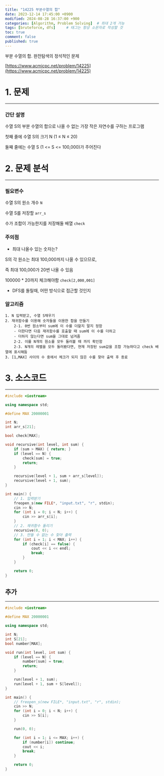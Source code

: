 ```yaml
---
title: "14225 부분수열의 합"
date: 2023-12-14 17:45:00 +0900
modified: 2024-08-28 16:37:00 +900
categories: [Algorithm, Problem Solving]  # 최대 2개 가능
tags: [bruteforce, dfs]     # 태그는 항상 소문자로 작성할 것
toc: true
comment: false
published: true
---
```


부분 수열의 합. 완전탐색의 정석적인 문제

[https://www.acmicpc.net/problem/14225](https://www.acmicpc.net/problem/14225)

# 1. 문제
---
### 간단 설명
수열 S의 부분 수열의 합으로 나올 수 없는 가장 작은 자연수를 구하는 프로그램

첫째 줄에 수열 S의 크기 N (1 ≤ N ≤ 20)

둘째 줄에는 수열 S (1 <= S <= 100,000)가 주어진다

# 2. 문제 분석
---
### 필요변수
수열 S의 원소 개수 `N`

수열 S를 저장할 `arr_s`

수가 조합이 가능한지를 저장해둘 배열 `check`

### 주의점
- 최대 나올수 있는 숫자는?

S의 각 원소는 최대 100,000까지 나올 수 있으므로, 

즉 최대 100,000가 20번 나올 수 있음

100000 * 20까지 체크해야함 `check[2,000,001]`

- DFS를 돌릴때, 어떤 방식으로 접근할 것인지

### 알고리즘
```
1. N 입력받고, 수열 S채우기
2. 재귀함수를 이용해 숫자들을 이용한 합을 만들기
	2-1. 0번 원소부터 sum에 이 수를 더할지 말지 정함
	- 더한다면 다음 재귀함수를 호출할 때 sum에 이 수를 더하고
	- 더하지 않는다면 sum을 그대로 넘겨줌
	2-2. 이를 N개의 원소를 모두 둘러볼 때 까지 확인함
	2-3. N개의 레벨을 모두 둘러봤다면, 현재 저장된 sum값을 조합 가능하다고 check 배열에 표시해둠
3. [1,MAX] 사이의 수 중에서 체크가 되지 않은 수를 찾아 출력 후 종료
```

# 3. 소스코드
---
```cpp
#include <iostream>

using namespace std;

#define MAX 20000001

int N;
int arr_s[21];

bool check[MAX];

void recursive(int level, int sum) {
	if (sum > MAX) { return; }
	if (level == N) {
		check[sum] = true;
		return;
	}

	recursive(level + 1, sum + arr_s[level]);
	recursive(level + 1, sum);
}

int main() {
    // 1. 입력받기
	freopen_s(new FILE*, "input.txt", "r", stdin);
	cin >> N; 
	for (int i = 0; i < N; i++) {
		cin >> arr_s[i];
	}
    // 2. 재귀함수 돌리기
	recursive(0, 0);
    // 3. 만들 수 없는 수 찾아 출력
	for (int i = 1; i < MAX; i++) {
		if (check[i] == false) {
			cout << i << endl;
			break;
		}
	}

	return 0;
}
```

## 추가
---

```cpp
#include <iostream>

#define MAX 20000001

using namespace std;

int N;
int S[21];
bool number[MAX];

void run(int level, int sum) {
	if (level == N) {
		number[sum] = true;
		return;
	}

	run(level + 1, sum);
	run(level + 1, sum + S[level]);
}

int main() {
	// freopen_s(new FILE*, "input.txt", "r", stdin);
	cin >> N;
	for (int i = 0; i < N; i++) {
		cin >> S[i];
	}

	run(0, 0);

	for (int i = 1; i <= MAX; i++) {
		if (number[i]) continue;
		cout << i;
		break;
	}

	return 0;
}
```